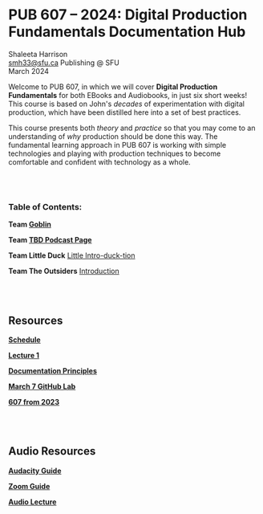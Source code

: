 # PUB 607 – 2024: Digital Production Fundamentals Documentation Hub

Shaleeta Harrison  
smh33@sfu.ca
Publishing @ SFU  
March 2024

Welcome to PUB 607, in which we will cover **Digital Production Fundamentals** for both EBooks and Audiobooks, in just six short weeks! This course is based on John's *decades* of experimentation with digital production, which have been distilled here into a set of best practices. 

This course presents both *theory* and *practice* so that you may come to an understanding of *why* production should be done this way. The fundamental learning approach in PUB 607 is working with simple technologies and playing with production techniques to become comfortable and confident with technology as a whole.

<br> </br>

### Table of Contents:

**Team [Goblin](Goblin.md)**

**Team [TBD Podcast Page](TBDPodcast.md)**

**Team Little Duck** [Little Intro-duck-tion](LittleDuck.md)

**Team The Outsiders** [Introduction](theoutiders.md)

<br> </br>

## Resources

[**Schedule**](Shedule.md)

[**Lecture 1**](Lecture1.md)

[**Documentation Principles**](documentation.md)

[**March 7 GitHub Lab**](March7.md)

[**607 from 2023**](https://github.com/jmaxsfu/pub607-23/blob/main/README.md)

<br> </br>

## Audio Resources

[**Audacity Guide**](https://github.com/jmaxsfu/pub607-23/blob/main/DAW.md#shure-sm58)

[**Zoom Guide**](zoom.md)

[**Audio Lecture**](AudioLecture.md)
